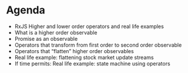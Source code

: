 # Agenda
* RxJS Higher and lower order operators and real life examples
* What is a higher order observable
* Promise as an observable
* Operators that transform from first order to second order observable
* Operators that “flatten” higher order observables
* Real life example: flattening stock market update streams
* If time permits: Real life example: state machine using operators
